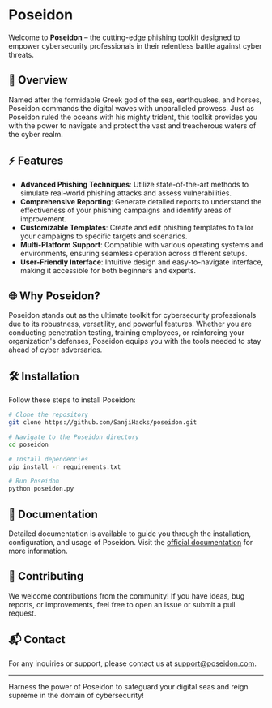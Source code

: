 # Poseidon

Welcome to **Poseidon** – the cutting-edge phishing toolkit designed to empower cybersecurity professionals in their relentless battle against cyber threats.

## 🌊 Overview
Named after the formidable Greek god of the sea, earthquakes, and horses, Poseidon commands the digital waves with unparalleled prowess. Just as Poseidon ruled the oceans with his mighty trident, this toolkit provides you with the power to navigate and protect the vast and treacherous waters of the cyber realm.

## ⚡ Features
- **Advanced Phishing Techniques**: Utilize state-of-the-art methods to simulate real-world phishing attacks and assess vulnerabilities.
- **Comprehensive Reporting**: Generate detailed reports to understand the effectiveness of your phishing campaigns and identify areas of improvement.
- **Customizable Templates**: Create and edit phishing templates to tailor your campaigns to specific targets and scenarios.
- **Multi-Platform Support**: Compatible with various operating systems and environments, ensuring seamless operation across different setups.
- **User-Friendly Interface**: Intuitive design and easy-to-navigate interface, making it accessible for both beginners and experts.

## 🌐 Why Poseidon?
Poseidon stands out as the ultimate toolkit for cybersecurity professionals due to its robustness, versatility, and powerful features. Whether you are conducting penetration testing, training employees, or reinforcing your organization's defenses, Poseidon equips you with the tools needed to stay ahead of cyber adversaries.

## 🛠️ Installation
Follow these steps to install Poseidon:

```bash
# Clone the repository
git clone https://github.com/SanjiHacks/poseidon.git

# Navigate to the Poseidon directory
cd poseidon

# Install dependencies
pip install -r requirements.txt

# Run Poseidon
python poseidon.py
```

## 📖 Documentation
Detailed documentation is available to guide you through the installation, configuration, and usage of Poseidon. Visit the [official documentation](https://github.com/SanjiHacks/poseidon/wiki) for more information.

## 🤝 Contributing
We welcome contributions from the community! If you have ideas, bug reports, or improvements, feel free to open an issue or submit a pull request.

## 📬 Contact
For any inquiries or support, please contact us at [support@poseidon.com](mailto:support@poseidon.com).

---

Harness the power of Poseidon to safeguard your digital seas and reign supreme in the domain of cybersecurity!
